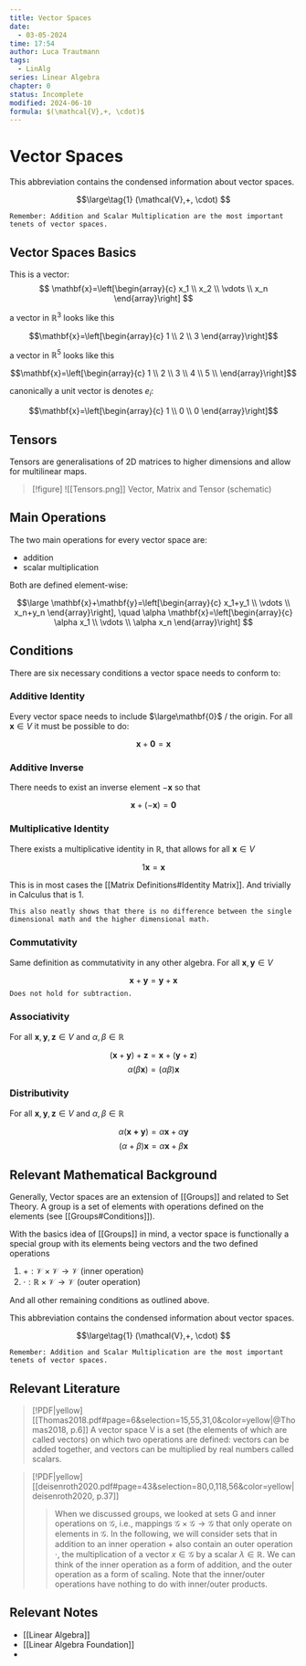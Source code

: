 ```yaml
---
title: Vector Spaces
date:
  - 03-05-2024
time: 17:54
author: Luca Trautmann
tags:
  - LinAlg
series: Linear Algebra
chapter: 0
status: Incomplete
modified: 2024-06-10
formula: $(\mathcal{V},+, \cdot)$
---
```

# Vector Spaces
This abbreviation contains the condensed information about vector spaces. 

$$\large\tag{1}
(\mathcal{V},+, \cdot)
$$


`Remember: Addition and Scalar Multiplication are the most important tenets of vector spaces.`


## Vector Spaces Basics
This is a vector:
$$
\mathbf{x}=\left[\begin{array}{c}
x_1 \\
x_2 \\
\vdots \\
x_n 
\end{array}\right]
$$

a vector in $\mathbb{R}^3$ looks like this

$$\mathbf{x}=\left[\begin{array}{c}
1 \\
2 \\
3
\end{array}\right]$$

a vector in $\mathbb{R}^5$ looks like this

$$\mathbf{x}=\left[\begin{array}{c}
1 \\
2 \\
3 \\  
4 \\
5 \\
\end{array}\right]$$

canonically a unit vector is denotes $e_i$:

$$\mathbf{x}=\left[\begin{array}{c}
1 \\
0 \\
0
\end{array}\right]$$



## Tensors

Tensors are generalisations of 2D matrices to higher dimensions and allow for multilinear maps. 

> [!figure] ![[Tensors.png]]
> Vector, Matrix and Tensor (schematic)





## Main Operations
The two main operations for every vector space are:

- addition
- scalar multiplication

Both are defined element-wise:

$$\large
\mathbf{x}+\mathbf{y}=\left[\begin{array}{c}
x_1+y_1 \\
\vdots \\
x_n+y_n
\end{array}\right], \quad \alpha \mathbf{x}=\left[\begin{array}{c}
\alpha x_1 \\
\vdots \\
\alpha x_n
\end{array}\right]
$$

## Conditions
There are six necessary conditions a vector space needs to conform to:

### Additive Identity
Every vector space needs to include $\large\mathbf{0}$ / the origin. For all $\mathbf{x}\in V$ it must be possible to do: 

$$\mathbf{x}+\mathbf{0}=\mathbf{x}$$


### Additive Inverse
There needs to exist an inverse element $-\mathbf{x}$ so that 

$$
\mathbf{x} + (-\mathbf{x})=\mathbf{0}
$$

### Multiplicative Identity
There exists a multiplicative identity in $\mathbb{R}$, that allows for all $\mathbf{x} \in V$

$$
1\mathbf{x} = \mathbf{x}
$$

This is in most cases the [[Matrix Definitions#Identity Matrix]]. And trivially in Calculus that is 1. 

`This also neatly shows that there is no difference between the single dimensional math and the higher dimensional math.`

### Commutativity
Same definition as commutativity in any other algebra.
For all $\mathbf{x}, \mathbf{y} \in V$

$$
\mathbf{x}+\mathbf{y}=\mathbf{y}+\mathbf{x}
$$
`Does not hold for subtraction.`

### Associativity
For all $\mathbf{x}, \mathbf{y}, \mathbf{z} \in V$ and $\alpha, \beta \in \mathbb{R}$ 

$$
(\mathbf{x}+\mathbf{y})+\mathbf{z}=\mathbf{x}+(\mathbf{y}+\mathbf{z})
$$
$$
\alpha(\beta \mathbf{x})=(\alpha \beta) \mathbf{x}
$$


### Distributivity
For all $\mathbf{x}, \mathbf{y}, \mathbf{z} \in V$ and $\alpha, \beta \in \mathbb{R}$ 

$$\alpha (\mathbf{x + \mathbf{y}})= \alpha \mathbf{x} + \alpha \mathbf{y}$$
$$
(\alpha+\beta) \mathbf{x}=\alpha \mathbf{x}+\beta \mathbf{x}
$$



## Relevant Mathematical Background 
Generally, Vector spaces are an extension of [[Groups]] and related to Set Theory. A group is a set of elements with operations defined on the elements (see [[Groups#Conditions]]).  

With the basics idea of [[Groups]] in mind, a vector space is functionally a special group with its elements being vectors and the two defined operations

1)  $+: \mathcal{V} \times \mathcal{V} \rightarrow \mathcal{V}$ (inner operation)
2)  $\cdot: \mathbb{R} \times \mathcal{V} \rightarrow \mathcal{V}$ (outer operation)

And all other remaining conditions as outlined above. 

This abbreviation contains the condensed information about vector spaces. 

$$\large\tag{1}
(\mathcal{V},+, \cdot)
$$

`Remember: Addition and Scalar Multiplication are the most important tenets of vector spaces.`



## Relevant Literature

> [!PDF|yellow] [[Thomas2018.pdf#page=6&selection=15,55,31,0&color=yellow|@Thomas2018, p.6]]
> A vector space V is a set (the elements of which are called vectors) on which two operations are defined: vectors can be added together, and vectors can be multiplied by real numbers called scalars.

> [!PDF|yellow] [[deisenroth2020.pdf#page=43&selection=80,0,118,56&color=yellow|deisenroth2020, p.37]]
> > When we discussed groups, we looked at sets G and inner operations on $\mathcal{G}$, i.e., mappings $\mathcal{G} × \mathcal{G} → \mathcal{G}$ that only operate on elements in $\mathcal{G}$. In the following, we will consider sets that in addition to an inner operation $+$ also contain an outer operation $·$, the multiplication of a vector $x \in \mathcal{G}$ by a scalar $\lambda \in \mathbb{R}$. We can think of the inner operation as a form of addition, and the outer operation as a form of scaling. Note that the inner/outer operations have nothing to do with inner/outer products.


## Relevant Notes
- [[Linear Algebra]]
- [[Linear Algebra Foundation]]
- 